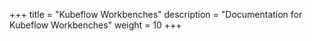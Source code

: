 +++
title = "Kubeflow Workbenches"
description = "Documentation for Kubeflow Workbenches"
weight = 10
+++
